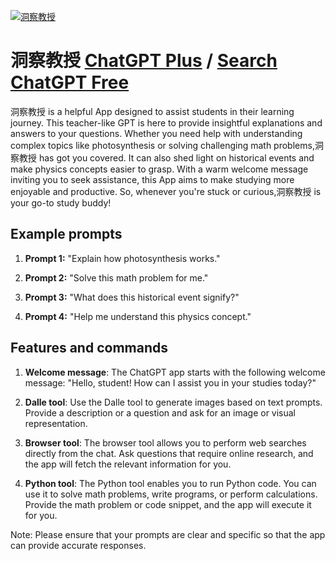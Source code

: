 
[![洞察教授](https://files.oaiusercontent.com/file-qEvL4yPOQbhGMlQZbsdkXggv?se=2123-10-17T05%3A17%3A56Z&sp=r&sv=2021-08-06&sr=b&rscc=max-age%3D31536000%2C%20immutable&rscd=attachment%3B%20filename%3D6ca932fa-b7f7-4c09-8e33-13403509b785.png&sig=EToiiKb1YHNOmWzbNNjmDAgrLP6lyRsEw9XnfVZDlmY%3D)](https://chat.openai.com/g/g-AfaIPDuAs-dong-cha-jiao-shou)

# 洞察教授 [ChatGPT Plus](https://chat.openai.com/g/g-AfaIPDuAs-dong-cha-jiao-shou) / [Search ChatGPT Free](https://gptcall.net/index.html#/?search=%E6%B4%9E%E5%AF%9F%E6%95%99%E6%8E%88)

洞察教授 is a helpful App designed to assist students in their learning journey. This teacher-like GPT is here to provide insightful explanations and answers to your questions. Whether you need help with understanding complex topics like photosynthesis or solving challenging math problems,洞察教授 has got you covered. It can also shed light on historical events and make physics concepts easier to grasp. With a warm welcome message inviting you to seek assistance, this App aims to make studying more enjoyable and productive. So, whenever you're stuck or curious,洞察教授 is your go-to study buddy!

## Example prompts

1. **Prompt 1:** "Explain how photosynthesis works."

2. **Prompt 2:** "Solve this math problem for me."

3. **Prompt 3:** "What does this historical event signify?"

4. **Prompt 4:** "Help me understand this physics concept."

## Features and commands

1. **Welcome message**: The ChatGPT app starts with the following welcome message: "Hello, student! How can I assist you in your studies today?"

2. **Dalle tool**: Use the Dalle tool to generate images based on text prompts. Provide a description or a question and ask for an image or visual representation.

3. **Browser tool**: The browser tool allows you to perform web searches directly from the chat. Ask questions that require online research, and the app will fetch the relevant information for you.

4. **Python tool**: The Python tool enables you to run Python code. You can use it to solve math problems, write programs, or perform calculations. Provide the math problem or code snippet, and the app will execute it for you.

Note: Please ensure that your prompts are clear and specific so that the app can provide accurate responses.



